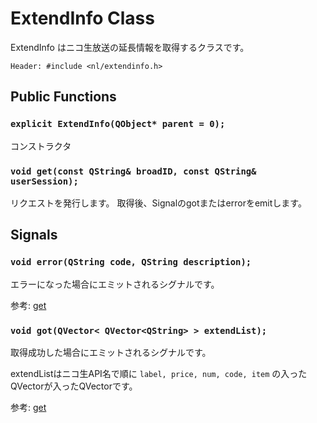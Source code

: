 ExtendInfo Class
================

ExtendInfo はニコ生放送の延長情報を取得するクラスです。

`Header: #include <nl/extendinfo.h>`

Public Functions
----------------

### `explicit ExtendInfo(QObject* parent = 0);`

コンストラクタ

### `void get(const QString& broadID, const QString& userSession);`

リクエストを発行します。
取得後、Signalのgotまたはerrorをemitします。

Signals
-------

### `void error(QString code, QString description);`

エラーになった場合にエミットされるシグナルです。

参考: [get](#void-getconst-qstring-broadid-const-qstring-usersession)

### `void got(QVector< QVector<QString> > extendList);`

取得成功した場合にエミットされるシグナルです。

extendListはニコ生API名で順に
`label, price, num, code, item`
の入ったQVectorが入ったQVectorです。

参考: [get](#void-getconst-qstring-broadid-const-qstring-usersession)
